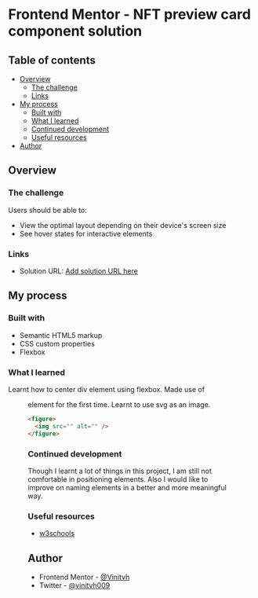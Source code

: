 # Frontend Mentor - NFT preview card component solution

## Table of contents

- [Overview](#overview)
  - [The challenge](#the-challenge)
  - [Links](#links)
- [My process](#my-process)
  - [Built with](#built-with)
  - [What I learned](#what-i-learned)
  - [Continued development](#continued-development)
  - [Useful resources](#useful-resources)
- [Author](#author)

## Overview

### The challenge

Users should be able to:

- View the optimal layout depending on their device's screen size
- See hover states for interactive elements

### Links

- Solution URL: [Add solution URL here](https://github.com/Vinitvh/nft-preview-card-component)

## My process

### Built with

- Semantic HTML5 markup
- CSS custom properties
- Flexbox

### What I learned

Learnt how to center div element using flexbox. Made use of <figure> element for the first time.
Learnt to use svg as an image.

```html
<figure>
  <img src="" alt="" />
</figure>
```

### Continued development

Though I learnt a lot of things in this project, I am still not comfortable in positioning elements. Also I would like to improve on naming elements in a better and more meaningful way.

### Useful resources

- [w3schools](https://www.w3schools.com/css/css_align.asp)

## Author

- Frontend Mentor - [@Vinitvh](https://www.frontendmentor.io/profile/yourusername)
- Twitter - [@vinitvh009](https://www.twitter.com/vinitvh009)
